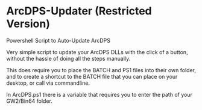 # ArcDPS-Updater (Restricted Version)
Powershell Script to Auto-Update ArcDPS

Very simple script to update your ArcDPS DLLs with the click of a button, without the hassle of doing all the steps manually.

This does require you to place the BATCH and PS1 files into their own folder, and to create a shortcut to the BATCH file that you can place on your desktop, or call via commandline.

In ArcDPS.ps1 there is a variable that requires you to enter the path of your GW2/Bin64 folder.
